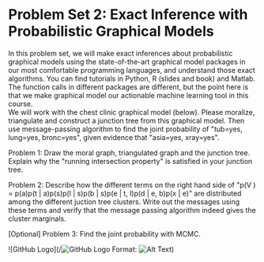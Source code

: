 # Problem Set 2: Exact Inference with Probabilistic Graphical Models 

In this problem set, we will make exact inferences about probabilistic graphical models using the state-of-the-art graphical model packages in our most comfortable programming languages, and understand those exact algorithms. You can find tutorials in Python, R (slides and book) and Matlab. The function calls in different packages are different, but the point here is that we make graphical model our actionable machine learning tool in this course.  
We will work with the chest clinic graphical model (below). Please moralize, triangulate and construct a junction tree from this graphical model. Then use message-passing algorithm to find the joint probability of "tub=yes, lung=yes, bronc=yes", given evidence that "asia=yes, xray=yes".  

Problem 1: Draw the moral graph, triangulated graph and the junction tree. Explain why the "running intersection property" is satisfied in your junction tree. 

Problem 2: Describe how the different terms on the right hand side of "p(V ) = p(a)p(t | a)p(s)p(l | s)p(b | s)p(e | t, l)p(d | e, b)p(x | e)" are distributed among the different juction tree clusters. Write out the messages using these terms and verify that the message passing algorithm indeed gives the cluster marginals. 

[Optional] Problem 3: Find the joint probability with MCMC.

![GitHub Logo](/![GitHub Logo](/images/logo.png)
Format: ![Alt Text](Picture1))


